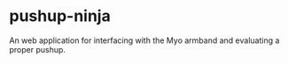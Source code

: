 # pushup-ninja
An web application for interfacing with the Myo armband and evaluating a proper pushup.
